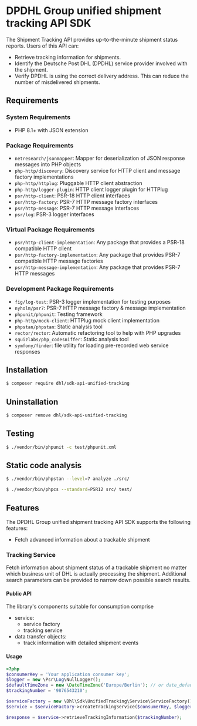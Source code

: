 # DPDHL Group unified shipment tracking API SDK

The Shipment Tracking API provides up-to-the-minute shipment status reports. Users of this API can:

- Retrieve tracking information for shipments.
- Identify the Deutsche Post DHL (DPDHL) service provider involved with the shipment.
- Verify DPDHL is using the correct delivery address. This can reduce the number of misdelivered shipments.

## Requirements

### System Requirements

- PHP 8.1+ with JSON extension

### Package Requirements

- `netresearch/jsonmapper`: Mapper for deserialization of JSON response messages into PHP objects
- `php-http/discovery`: Discovery service for HTTP client and message factory implementations
- `php-http/httplug`: Pluggable HTTP client abstraction
- `php-http/logger-plugin`: HTTP client logger plugin for HTTPlug
- `psr/http-client`: PSR-18 HTTP client interfaces
- `psr/http-factory`: PSR-7 HTTP message factory interfaces
- `psr/http-message`: PSR-7 HTTP message interfaces
- `psr/log`: PSR-3 logger interfaces

### Virtual Package Requirements

- `psr/http-client-implementation`: Any package that provides a PSR-18 compatible HTTP client
- `psr/http-factory-implementation`: Any package that provides PSR-7 compatible HTTP message factories
- `psr/http-message-implementation`: Any package that provides PSR-7 HTTP messages

### Development Package Requirements

- `fig/log-test`: PSR-3 logger implementation for testing purposes
- `nyholm/psr7`: PSR-7 HTTP message factory & message implementation
- `phpunit/phpunit`: Testing framework
- `php-http/mock-client`: HTTPlug mock client implementation
- `phpstan/phpstan`: Static analysis tool
- `rector/rector`: Automatic refactoring tool to help with PHP upgrades
- `squizlabs/php_codesniffer`: Static analysis tool
- `symfony/finder`: file utility for loading pre-recorded web service responses

## Installation

```bash
$ composer require dhl/sdk-api-unified-tracking
```

## Uninstallation

```bash
$ composer remove dhl/sdk-api-unified-tracking
```

## Testing

```bash
$ ./vendor/bin/phpunit -c test/phpunit.xml
```

## Static code analysis

```bash
$ ./vendor/bin/phpstan --level=7 analyze ./src/
```

```bash
$ ./vendor/bin/phpcs --standard=PSR12 src/ test/
```

## Features

The DPDHL Group unified shipment tracking API SDK supports the following features:

* Fetch advanced information about a trackable shipment


### Tracking Service

Fetch information about shipment status of a trackable shipment no matter which business unit of DHL is actually processing the shipment.
Additional search parameters can be provided to narrow down possible search results.

#### Public API

The library's components suitable for consumption comprise

* service:
  * service factory
  * tracking service
* data transfer objects:
  * track information with detailed shipment events

#### Usage

```php
<?php
$consumerKey = 'Your application consumer key';
$logger = new \Psr\Log\NullLogger();
$defaultTimeZone = new \DateTimeZone('Europe/Berlin'); // or date_default_timezone_get()
$trackingNumber = '9876543210';

$serviceFactory = new \Dhl\Sdk\UnifiedTracking\Service\ServiceFactory();
$service = $serviceFactory->createTrackingService($consumerKey, $logger, $defaultTimeZone);

$response = $service->retrieveTrackingInformation($trackingNumber);
```
